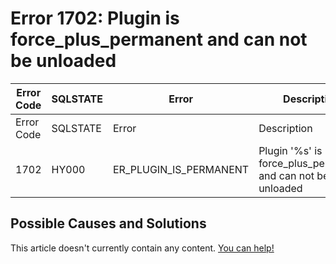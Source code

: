 
# Error 1702: Plugin is force_plus_permanent and can not be unloaded


| Error Code | SQLSTATE | Error | Description |
| --- | --- | --- | --- |
| Error Code | SQLSTATE | Error | Description |
| 1702 | HY000 | ER_PLUGIN_IS_PERMANENT | Plugin '%s' is force_plus_permanent and can not be unloaded |




## Possible Causes and Solutions


This article doesn't currently contain any content. [You can help!](/en/writing-and-editing-knowledge-base-articles/)

